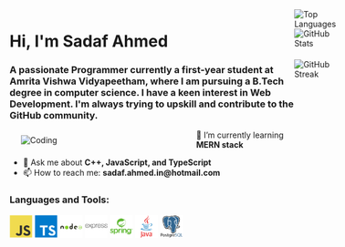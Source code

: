 <div style="display: flex; align-items: flex-start;">
  <div>
    <h1>Hi, I'm Sadaf Ahmed</h1>
    <h3>A passionate Programmer currently a first-year student at Amrita Vishwa Vidyapeetham, where I am pursuing a B.Tech degree in computer science. I have a keen interest in Web Development. I'm always trying to upskill and contribute to the GitHub community.</h3>
    <p style="display: flex; align-items: center; margin-left: 20px;">
      <img alt="Coding" width="400" src="https://i.pinimg.com/originals/5c/8f/08/5c8f08b5fe55e12baae6fc54e46c343a.gif" style="margin-right: 20px;">
      <span style="display: inline-block;">🌱 I’m currently learning <strong>MERN stack</strong></span>
    </p>
    <ul>
      <li>💬 Ask me about <strong>C++, JavaScript, and TypeScript</strong></li>
      <li>📫 How to reach me: <strong>sadaf.ahmed.in@hotmail.com</strong></li>
    </ul>
    <h3>Languages and Tools:</h3>
    <p>
      <img src="https://raw.githubusercontent.com/devicons/devicon/master/icons/javascript/javascript-original.svg" alt="javascript" width="40" height="40"/>
      <img src="https://raw.githubusercontent.com/devicons/devicon/master/icons/typescript/typescript-original.svg" alt="typescript" width="40" height="40"/>
      <img src="https://raw.githubusercontent.com/devicons/devicon/master/icons/nodejs/nodejs-original-wordmark.svg" alt="nodejs" width="40" height="40"/>
      <img src="https://raw.githubusercontent.com/devicons/devicon/master/icons/express/express-original-wordmark.svg" alt="express" width="40" height="40"/>
      <img src="https://raw.githubusercontent.com/devicons/devicon/master/icons/spring/spring-original-wordmark.svg" alt="spring" width="40" height="40"/>
      <img src="https://raw.githubusercontent.com/devicons/devicon/master/icons/java/java-original-wordmark.svg" alt="java" width="40" height="40"/>
      <img src="https://raw.githubusercontent.com/devicons/devicon/master/icons/postgresql/postgresql-original-wordmark.svg" alt="postgresql" width="40" height="40"/>
    </p>
  </div>
  <div>
    <img src="https://github-readme-stats.vercel.app/api/top-langs?username=sadaf-a&show_icons=true&locale=en&layout=compact" alt="Top Languages" width="400" style="margin-right: 20px" />
    <img src="https://github-readme-stats.vercel.app/api?username=sadaf-a&show_icons=true&locale=en" alt="GitHub Stats" width="400" style="margin-bottom: 20px" />
    <img src="https://github-readme-streak-stats.herokuapp.com/?user=sadaf-a" alt="GitHub Streak" width="400" />
  </div>
</div>
